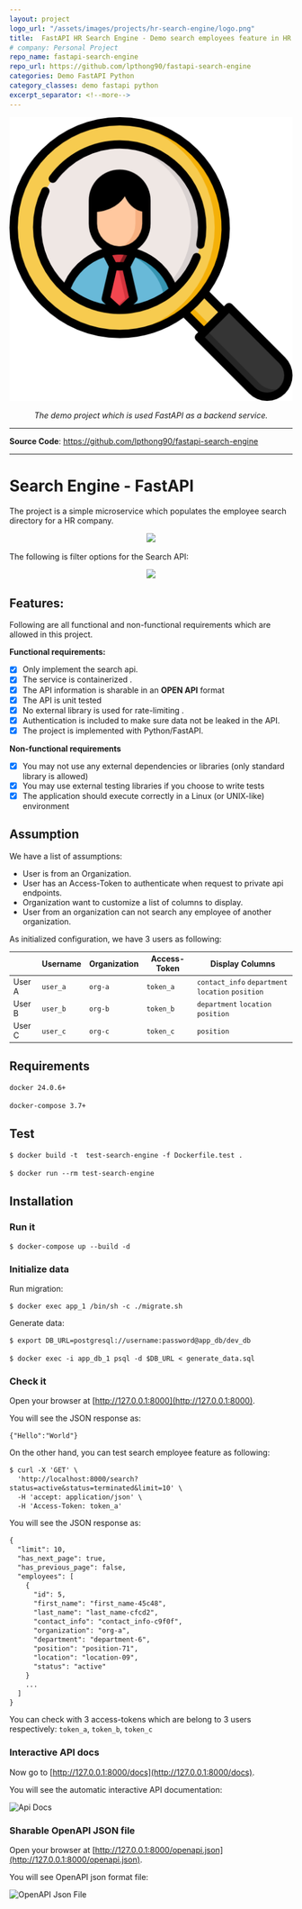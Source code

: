 ```yaml
---
layout: project
logo_url: "/assets/images/projects/hr-search-engine/logo.png"
title:  FastAPI HR Search Engine - Demo search employees feature in HR system
# company: Personal Project
repo_name: fastapi-search-engine
repo_url: https://github.com/lpthong90/fastapi-search-engine
categories: Demo FastAPI Python 
category_classes: demo fastapi python 
excerpt_separator: <!--more-->
---
```


<p align="center">
    <a href="/assets/images/projects/099993-fastapi-search-engine.html">
        <img class="project-thumnail-small" src="/assets/images/projects/hr-search-engine/logo.png" alt="Async Iterator">
    </a>
</p>
<p align="center">
  <em>The demo project which is used FastAPI as a backend service.</em>
</p>

<!--more-->

---

**Source  Code**: <a href="https://github.com/lpthong90/fastapi-search-engine" target="_blank">https://github.com/lpthong90/fastapi-search-engine</a>

---

# Search Engine - FastAPI
The project is a simple microservice which populates the employee search directory for a HR company.

<p align="center">
    <img src="https://lpthong90.dev/fastapi-search-engine/images/ui.png">
</p>

The following is filter options for the Search API:
<br>
<p align="center">
    <img src="https://lpthong90.dev/fastapi-search-engine/images/filters.png" width="500">
</p>

## Features:

Following are all functional and non-functional requirements which are allowed in this project.

**Functional requirements:**

-  [x] Only implement the search api.
-  [x] The service is containerized .
-  [x] The API information is sharable in an **OPEN API** format
-  [x] The API is unit tested
-  [x] No external library is used for rate-limiting .
-  [x] Authentication is included to make sure data not be leaked in the API.
-  [x] The project is implemented with Python/FastAPI.

**Non-functional requirements**

- [x] You may not use any external dependencies or libraries (only standard library is allowed)
- [x] You may use external testing libraries if you choose to write tests
- [x] The application should execute correctly in a Linux (or UNIX-like) environment

## Assumption

We have a list of assumptions:
- User is from an Organization.
- User has an Access-Token to authenticate when request to private api endpoints.
- Organization want to customize a list of columns to display.
- User from an organization can not search any employee of another organization.

As initialized configuration, we have 3 users as following:

|           |Username|Organization|Access-Token|Display Columns |
|-----------|--------|------------|------------|------------|
|User A     |`user_a`|`org-a`     |`token_a`   |`contact_info` `department` `location` `position`
|User B     |`user_b`|`org-b`     |`token_b`   |`department` `location` `position`
|User C     |`user_c`|`org-c`     |`token_c`   |`position`


## Requirements
```
docker 24.0.6+

docker-compose 3.7+
```

## Test
```
$ docker build -t  test-search-engine -f Dockerfile.test .

$ docker run --rm test-search-engine
```
## Installation

### Run it
```
$ docker-compose up --build -d
```
### Initialize data

Run migration:
```
$ docker exec app_1 /bin/sh -c ./migrate.sh
```

Generate data:
```
$ export DB_URL=postgresql://username:password@app_db/dev_db

$ docker exec -i app_db_1 psql -d $DB_URL < generate_data.sql
```

### Check it

Open your browser at  [http://127.0.0.1:8000](http://127.0.0.1:8000).

You will see the JSON response as:
```
{"Hello":"World"}
```

On the other hand, you can test search employee feature as following:
```
$ curl -X 'GET' \
  'http://localhost:8000/search?status=active&status=terminated&limit=10' \
  -H 'accept: application/json' \
  -H 'Access-Token: token_a'
``` 
You will see the JSON response as:
```
{
  "limit": 10,
  "has_next_page": true,
  "has_previous_page": false,
  "employees": [
    {
      "id": 5,
      "first_name": "first_name-45c48",
      "last_name": "last_name-cfcd2",
      "contact_info": "contact_info-c9f0f",
      "organization": "org-a",
      "department": "department-6",
      "position": "position-71",
      "location": "location-09",
      "status": "active"
    }
    ...
  ]
}
```

You can check with 3 access-tokens which are belong to 3 users respectively: `token_a`, `token_b`, `token_c`


### Interactive API docs

Now go to  [](http://127.0.0.1:8000/docs)[http://127.0.0.1:8000/docs](http://127.0.0.1:8000/docs).

You will see the automatic interactive API documentation:

![Api Docs](https://lpthong90.dev/fastapi-search-engine/images/docs.png)

### Sharable OpenAPI JSON file

Open your browser at  [http://127.0.0.1:8000/openapi.json](http://127.0.0.1:8000/openapi.json).

You will see OpenAPI json format file:

![OpenAPI Json File](https://lpthong90.dev/fastapi-search-engine/images/openapi.png)